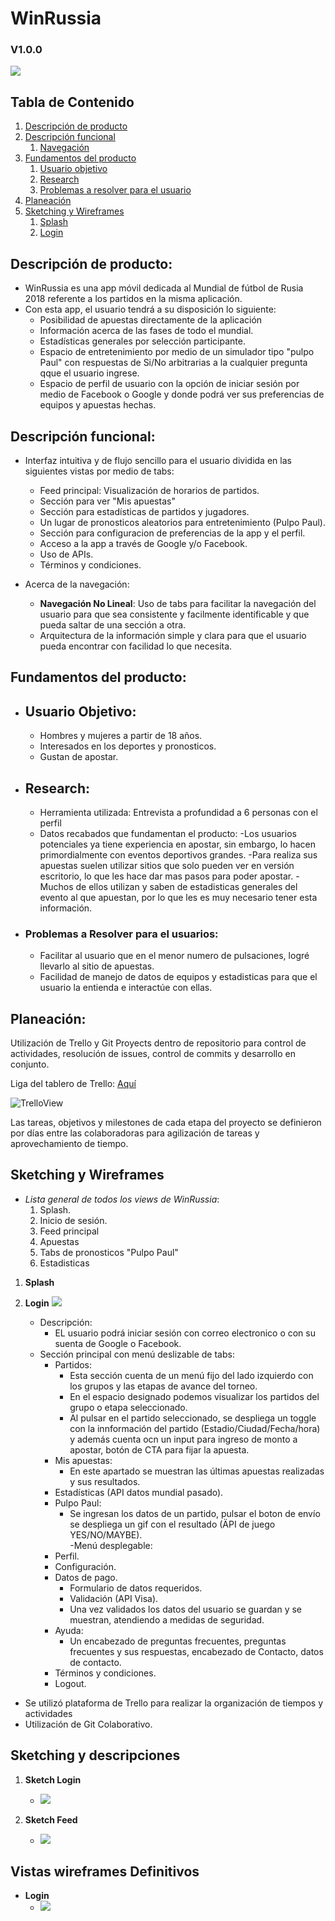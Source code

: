 # WinRussia # 
### V1.0.0
<img src=assets/images/logo-horizontal.png>


## Tabla de Contenido
1. [Descripción de producto](#descripcion)
2. [Descripción funcional](#descripcion-func)
	1. [Navegación](#navegacion)
3. [Fundamentos del producto](#fundamentos)
	1. [Usuario objetivo](#usuario)
	2. [Research](#research)
	3. [Problemas a resolver para el usuario](#problemas)
4. [Planeación ](#planeacion)
5. [Sketching y Wireframes](#sketching)
    1. [Splash](#splash)
	2. [Login](#login)


## <a name="descripcion"></a> Descripción de producto:
- WinRussia es una app móvil dedicada al Mundial de fútbol de Rusia 2018 referente a los partidos en la misma aplicación.
- Con esta app, el usuario tendrá a su disposición lo siguiente:
	- Posibilidad de apuestas directamente de la aplicación 
	- Información acerca de las fases de todo el mundial.
	- Estadísticas generales por selección participante.
	- Espacio de entretenimiento por medio de un simulador tipo "pulpo Paul" con respuestas de Si/No arbitrarias a la cualquier pregunta qque el usuario ingrese.
	- Espacio de perfil de usuario con la opción de iniciar sesión por medio de Facebook o Google y donde podrá ver sus preferencias de equipos y apuestas hechas.


## <a name="descripcion-func"></a> Descripción funcional: 

- Interfaz intuitiva y de flujo sencillo para el usuario dividida en las siguientes vistas por medio de tabs:
	- Feed principal: Visualización de horarios de partidos.
	- Sección para ver "Mis apuestas"
	- Sección para estadísticas de partidos y jugadores.
	- Un lugar de pronosticos aleatorios para entretenimiento (Pulpo Paul). 
	- Sección para configuracion de preferencias de la app y el perfil.
	- Acceso a la app a través de Google y/o Facebook.   
	- Uso de APIs.
	- Términos y condiciones. 

- <a name="navegacion"></a> Acerca de la navegación:
	- **Navegación No Lineal**: Uso de tabs para facilitar la navegación del usuario para que sea consistente y facilmente identificable y que pueda saltar de una sección a otra.
	- Arquitectura de la información simple y clara para que el usuario pueda encontrar con facilidad lo que necesita.


## <a name="fundamentos"></a> Fundamentos del producto:

- ## <a name="usuario"></a> Usuario Objetivo:
	- Hombres y mujeres a partir de 18 años.
	- Interesados en los deportes y pronosticos.
	- Gustan de apostar.


- ## <a name="research"></a> Research:
	- Herramienta utilizada: Entrevista a profundidad a 6 personas con el perfil 
	- Datos recabados que fundamentan el producto:
		-Los usuarios potenciales ya tiene experiencia en apostar, sin embargo, lo hacen primordialmente con eventos deportivos grandes.
		-Para realiza sus apuestas suelen utilizar sitios que solo pueden ver en versión escritorio, lo que les hace dar mas pasos para poder apostar.
		-Muchos de ellos utilizan y saben de estadisticas generales del evento al que apuestan, por lo que les es muy necesario tener esta información.

- ### <a name="problemas"></a> Problemas a Resolver para el usuarios:
	- Facilitar al usuario que en el menor numero de pulsaciones, logré llevarlo al sitio de apuestas.
	- Facilidad de manejo de datos de equipos y estadisticas para que el usuario la entienda e interactúe con ellas.

## <a name="planeacion"></a> Planeación: 

Utilización de Trello y Git Proyects dentro de repositorio para control de actividades, resolución de issues, control de commits y desarrollo en conjunto.

Liga del tablero de Trello: [Aquí](https://trello.com/b/tEWFmgOW/principal-board)  

![TrelloView](/assets/images/trello.png)

Las tareas, objetivos y milestones de cada etapa del proyecto se definieron por días entre las colaboradoras para agilización de tareas y aprovechamiento de tiempo.


## <a name="sketching"></a> Sketching y Wireframes ##

- *Lista general de todos los views de WinRussia*:
	1. Splash.
	2. Inicio de sesión.
	3. Feed principal
	4. Apuestas
	5. Tabs de pronosticos "Pulpo Paul"
	6. Estadisticas

1. <a name="splash"></a>**Splash**
2. <a name="login"></a>**Login**
    <img src=assets/images/Sketches/sketch-login.png>

	- Descripción:
		- EL usuario podrá iniciar sesión con correo electronico o con su suenta de Google o Facebook.
	- Sección principal con menú deslizable de tabs: 
		- Partidos:
			- Esta sección cuenta de un menú fijo del lado izquierdo con los grupos y las etapas de avance del torneo. 
			- En el espacio designado podemos visualizar los partidos del grupo o etapa seleccionado. 
			- Al pulsar en el partido seleccionado, se despliega un toggle con la innformación del partido (Estadio/Ciudad/Fecha/hora) y además cuenta ocn un input para ingreso de monto a apostar, botón de CTA para fijar la apuesta.   
		- Mis apuestas: 
			- En este apartado se muestran las últimas apuestas realizadas y sus resultados. 
		- Estadísticas (API datos mundial pasado). 
		- Pulpo Paul: 
			- Se ingresan los datos de un partido, pulsar el boton de envío se despliega un gif con el resultado (ÄPI de juego YES/NO/MAYBE).  
	-Menú desplegable: 
		- Perfil. 
		- Configuración.
		- Datos de pago. 
			- Formulario de datos requeridos.
			- Validación (API Visa).
			- Una vez validados los datos del usuario se guardan y se muestran, atendiendo a medidas de seguridad. 
		- Ayuda: 
			- Un encabezado de preguntas frecuentes, preguntas frecuentes y sus respuestas, encabezado de Contacto, datos de contacto.
		- Términos y condiciones.
		- Logout.



- Se utilizó plataforma de Trello para realizar la organización de tiempos y actividades
- Utilización de Git Colaborativo.


## <a name="sketching"></a> Sketching y descripciones ##
1.  <a name="sketch-login"></a>**Sketch Login**
    - <img src=assets/images/Sketches/sketch-login.png>

2.  <a name="sketch-login"></a>**Sketch Feed**
    - <img src=assets/images/Sketches/sketch-feed.png>

## <a name="wireframes"></a> Vistas wireframes Definitivos
- <a name="login"></a>**Login**
    - <img src=assets/images/---->
